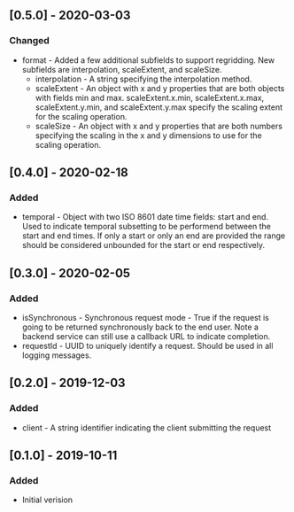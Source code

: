 ## [0.5.0] - 2020-03-03
### Changed
- format - Added a few additional subfields to support regridding. New subfields are interpolation, scaleExtent, and scaleSize.
  - interpolation - A string specifying the interpolation method.
  - scaleExtent - An object with x and y properties that are both objects with fields min and max. scaleExtent.x.min, scaleExtent.x.max, scaleExtent.y.min, and scaleExtent.y.max specify the scaling extent for the scaling operation.
  - scaleSize - An object with x and y properties that are both numbers specifying the scaling in the x and y dimensions to use for the scaling operation.

## [0.4.0] - 2020-02-18
### Added
- temporal - Object with two ISO 8601 date time fields: start and end. Used to indicate temporal subsetting to be performend between the start and end times. If only a start or only an end are provided the range should be considered unbounded for the start or end respectively.

## [0.3.0] - 2020-02-05
### Added
- isSynchronous - Synchronous request mode - True if the request is going to be returned synchronously back to the end user. Note a backend service can still use a callback URL to indicate completion.
- requestId - UUID to uniquely identify a request. Should be used in all logging messages.

## [0.2.0] - 2019-12-03
### Added
- client - A string identifier indicating the client submitting the request

## [0.1.0] - 2019-10-11
### Added
- Initial verision